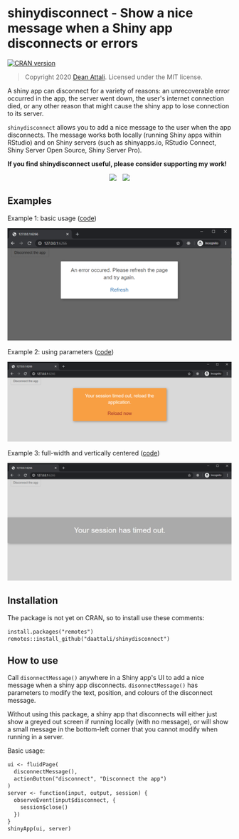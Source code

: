 # shinydisconnect - Show a nice message when a Shiny app disconnects or errors

[![CRAN
version](https://www.r-pkg.org/badges/version/shinydisconnect)](https://cran.r-project.org/package=shinydisconnect)

> Copyright 2020 [Dean Attali](https://deanattali.com). Licensed under the MIT license.

A shiny app can disconnect for a variety of reasons: an unrecoverable error occurred in the app, the server went down, the user's internet connection died, or any other reason that might cause the shiny app to lose connection to its server.

`shinydisconnect` allows you to add a nice message to the user when the app disconnects.  The message works both locally (running Shiny apps within RStudio) and on Shiny servers (such as shinyapps.io, RStudio Connect, Shiny Server Open Source, Shiny Server Pro).

**If you find shinydisconnect useful, please consider supporting my work\!**

<p align="center">

<a style="display: inline-block;" href="https://paypal.me/daattali">
<img height="35" src="https://camo.githubusercontent.com/0e9e5cac101f7093336b4589c380ab5dcfdcbab0/68747470733a2f2f63646e2e6a7364656c6976722e6e65742f67682f74776f6c66736f6e2f70617970616c2d6769746875622d627574746f6e40312e302e302f646973742f627574746f6e2e737667" />
</a>
<a style="display: inline-block; margin-left: 10px;" href="https://github.com/sponsors/daattali">
<img height="35" src="https://i.imgur.com/034B8vq.png" /> </a>

</p>

## Examples

Example 1: basic usage ([code](inst/examples/basic/app.R))

![basic screenshot](inst/img/basic.PNG)

Example 2: using parameters ([code](inst/examples/advanced/app.R))

![basic screenshot](inst/img/advanced.PNG)

Example 3: full-width and vertically centered ([code](inst/examples/special/app.R))

![basic screenshot](inst/img/special.png)

## Installation

The package is not yet on CRAN, so to install use these comments:

```
install.packages("remotes")
remotes::install_github("daattali/shinydisconnect")
```

## How to use

Call `disonnectMessage()` anywhere in a Shiny app's UI to add a nice message when a shiny app disconnects. `disonnectMessage()` has parameters to modify the text, position, and colours of the disconnect message.

Without using this package, a shiny app that disconnects will either just show a greyed out screen if running locally (with no message), or will show a small message in the bottom-left corner that you cannot modify when running in a server.

Basic usage:

```
ui <- fluidPage(
  disconnectMessage(),
  actionButton("disconnect", "Disconnect the app")
)
server <- function(input, output, session) {
  observeEvent(input$disconnect, {
    session$close()
  })
}
shinyApp(ui, server)
```
